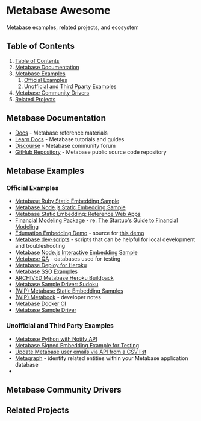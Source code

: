 # Metabase Awesome

Metabase examples, related projects, and ecosystem

## Table of Contents

1. [Table of Contents](#table-of-contents)
1. [Metabase Documentation](#metabase-documentation)
1. [Metabase Examples](#metabase-examples)
    1. [Official Examples](#official-examples)
    1. [Unofficial and Third Pparty Examples](#unofficial-and-third-party-examples)
1. [Metabase Community Drivers](#metabase-community-drivers)
1. [Related Projects](#related-projects)

## Metabase Documentation
- [Docs](https://www.metabase.com/docs/latest/) - Metabase reference materials
- [Learn Docs](https://www.metabase.com/learn/) - Metabase tutorials and guides
- [Discourse](https://discourse.metabase.com/) - Metabase community forum
- [GitHub Repository](https://github.com/metabase/metabase/) - Metabase public source code repository

## Metabase Examples

### Official Examples
- [Metabase Ruby Static Embedding Sample](https://github.com/metabase/metabase-ruby-static-embedding-sample)
- [Metabase Node.js Static Embedding Sample](https://github.com/metabase/metabase-nodejs-static-embedding-sample)
- [Metabase Static Embedding: Reference Web Apps](https://github.com/metabase/static-embedding-reference-apps)
- [Financial Modeling Package](https://github.com/metabase/financial-modeling-package) - re: [The Startup's Guide to Financial Modeling](https://www.metabase.com/startup-guide/introduction)
- [Edumation Embedding Demo](https://github.com/metabase/edumation-embedding-demo) - source for [this demo](https://embedding-demo.metabase.com/)
- [Metabase dev-scripts](https://github.com/metabase/dev-scripts) - scripts that can be helpful for local development and troubleshooting
- [Metabase Node.js Interactive Embedding Sample](https://github.com/metabase/metabase-nodejs-express-interactive-embedding-sample)
- [Metabase QA](https://github.com/metabase/metabase-qa) - databases used for testing
- [Metabase Deploy for Heroku](https://github.com/metabase/metabase-deploy)
- [Metabase SSO Examples](https://github.com/metabase/sso-examples)
- [ARCHIVED Metabase Heroku Buildpack](https://github.com/metabase/metabase-buildpack)
- [Metabase Sample Driver: Sudoku](https://github.com/metabase/sudoku-driver)
- [(WIP) Metabase Static Embedding Samples](https://github.com/metabase/metabase-static-embedding-samples)
- [(WIP) Metabook](https://github.com/metabase/metabook) - developer notes
- [Metabase Docker CI](https://github.com/metabase/metabase-docker-ci)
- [Metabase Sample Driver](https://github.com/metabase/sample-driver)

### Unofficial and Third Party Examples
- [Metabase Python with Notify API](https://github.com/likeshumidity/metabase-python-api-notify)
- [Metabase Signed Embedding Example for Testing](https://github.com/likeshumidity/metabase-signed-embedding)
- [Update Metabase user emails via API from a CSV list](https://github.com/likeshumidity/metabase-update-emails-via-api)
- [Metagraph](https://github.com/paoliniluis/metagraph) - identify related entities within your Metabase application database
- 

## Metabase Community Drivers

## Related Projects


